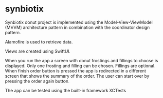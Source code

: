 # synbiotix

Synbiotix donut project is implemented using the Model-View-ViewModel (MVVM) architecture pattern in combination with the coordinator design pattern.  

Alamofire is used to retrieve data.

Views are created using SwiftUI.

When you run the app a screen with donut frostings and fillings to choose is displayed. Only one frosting and filling can be chosen. Fillings are optional. When finish order button is pressed the app is redirected in a different screen that shows the summary of the order. The user can start over by pressing the order again button.

The app can be tested using the built-in framework XCTests

